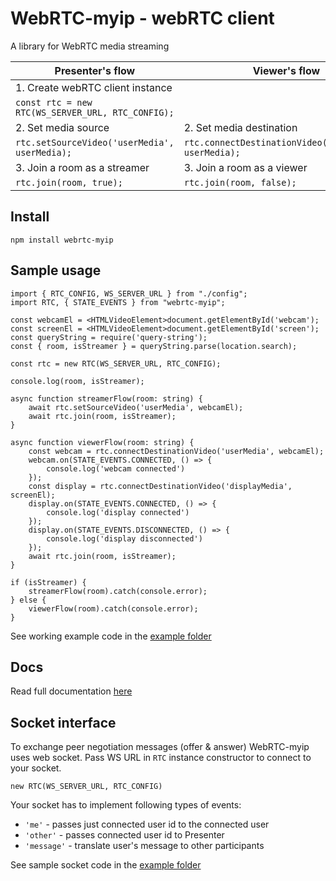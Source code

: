 # WebRTC-myip - webRTC client

A library for WebRTC media streaming

| **Presenter's flow**  	| **Viewer's flow**  	|
|---------------------------|-----------------------|
| 1. Create webRTC client instance  	   	||
```const rtc = new RTC(WS_SERVER_URL, RTC_CONFIG);```||
| 2. Set media source  	|  2. Set media destination 	
```rtc.setSourceVideo('userMedia', userMedia);```| ```rtc.connectDestinationVideo('userMedia', userMedia);```
| 3. Join a room as a streamer  	|  3. Join a room as a viewer 	
```rtc.join(room, true);```|```rtc.join(room, false);```

## Install
`npm install webrtc-myip`


## Sample usage
```
import { RTC_CONFIG, WS_SERVER_URL } from "./config";
import RTC, { STATE_EVENTS } from "webrtc-myip";

const webcamEl = <HTMLVideoElement>document.getElementById('webcam');
const screenEl = <HTMLVideoElement>document.getElementById('screen');
const queryString = require('query-string');
const { room, isStreamer } = queryString.parse(location.search);

const rtc = new RTC(WS_SERVER_URL, RTC_CONFIG);

console.log(room, isStreamer);

async function streamerFlow(room: string) {
    await rtc.setSourceVideo('userMedia', webcamEl);
    await rtc.join(room, isStreamer);
}

async function viewerFlow(room: string) {
    const webcam = rtc.connectDestinationVideo('userMedia', webcamEl);
    webcam.on(STATE_EVENTS.CONNECTED, () => {
        console.log('webcam connected')
    });
    const display = rtc.connectDestinationVideo('displayMedia', screenEl);
    display.on(STATE_EVENTS.CONNECTED, () => {
        console.log('display connected')
    });
    display.on(STATE_EVENTS.DISCONNECTED, () => {
        console.log('display disconnected')
    });
    await rtc.join(room, isStreamer);
}

if (isStreamer) {
    streamerFlow(room).catch(console.error);
} else {
    viewerFlow(room).catch(console.error);
}
```
See working example code in the [example folder](https://github.com/zhukovka/webrtc-myip/tree/master/example)
## Docs
Read full documentation [here](https://zhukovka.github.io/webrtc-myip/)

## Socket interface
To exchange peer negotiation messages (offer & answer) WebRTC-myip uses web socket.
Pass WS URL in `RTC` instance constructor to connect to your socket.
```
new RTC(WS_SERVER_URL, RTC_CONFIG)
```
Your socket has to implement following types of events:
- `'me'` - passes just connected user id to the connected user
- `'other'` - passes connected user id to Presenter
- `'message'` - translate user's message to other participants

See sample socket code in the [example folder](https://github.com/zhukovka/webrtc-myip/tree/master/example/index.ts)